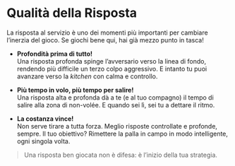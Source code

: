# Qualità della Risposta

La risposta al servizio è uno dei momenti più importanti per cambiare l’inerzia del gioco. Se giochi bene qui, hai già mezzo punto in tasca!

- **Profondità prima di tutto!**  
  Una risposta profonda spinge l’avversario verso la linea di fondo, rendendo più difficile un terzo colpo aggressivo. E intanto tu puoi avanzare verso la *kitchen* con calma e controllo.

- **Più tempo in volo, più tempo per salire!**  
  Una risposta alta e profonda dà a te (e al tuo compagno) il tempo di salire alla zona di non-volée. E quando sei lì, sei tu a dettare il ritmo.

- **La costanza vince!**  
  Non serve tirare a tutta forza. Meglio risposte controllate e profonde, sempre. Il tuo obiettivo? Rimettere la palla in campo in modo intelligente, ogni singola volta.

> Una risposta ben giocata non è difesa: è l’inizio della tua strategia.